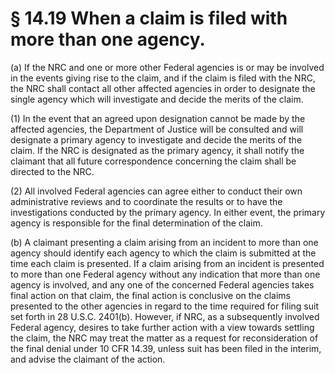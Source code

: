 # § 14.19   When a claim is filed with more than one agency.

(a) If the NRC and one or more other Federal agencies is or may be involved in the events giving rise to the claim, and if the claim is filed with the NRC, the NRC shall contact all other affected agencies in order to designate the single agency which will investigate and decide the merits of the claim.


(1) In the event that an agreed upon designation cannot be made by the affected agencies, the Department of Justice will be consulted and will designate a primary agency to investigate and decide the merits of the claim. If the NRC is designated as the primary agency, it shall notify the claimant that all future correspondence concerning the claim shall be directed to the NRC.


(2) All involved Federal agencies can agree either to conduct their own administrative reviews and to coordinate the results or to have the investigations conducted by the primary agency. In either event, the primary agency is responsible for the final determination of the claim.


(b) A claimant presenting a claim arising from an incident to more than one agency should identify each agency to which the claim is submitted at the time each claim is presented. If a claim arising from an incident is presented to more than one Federal agency without any indication that more than one agency is involved, and any one of the concerned Federal agencies takes final action on that claim, the final action is conclusive on the claims presented to the other agencies in regard to the time required for filing suit set forth in 28 U.S.C. 2401(b). However, if NRC, as a subsequently involved Federal agency, desires to take further action with a view towards settling the claim, the NRC may treat the matter as a request for reconsideration of the final denial under 10 CFR 14.39, unless suit has been filed in the interim, and advise the claimant of the action.




